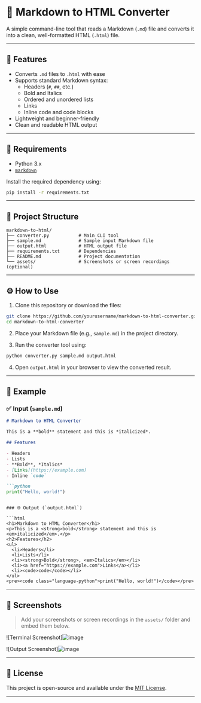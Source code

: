 # 📝 Markdown to HTML Converter

A simple command-line tool that reads a Markdown (`.md`) file and converts it into a clean, well-formatted HTML (`.html`) file.

---

## 🚀 Features

- Converts `.md` files to `.html` with ease
- Supports standard Markdown syntax:
  - Headers (`#`, `##`, etc.)
  - Bold and Italics
  - Ordered and unordered lists
  - Links
  - Inline code and code blocks
- Lightweight and beginner-friendly
- Clean and readable HTML output

---

## 🧰 Requirements

- Python 3.x
- [`markdown`](https://pypi.org/project/Markdown/)

Install the required dependency using:

```bash
pip install -r requirements.txt
```

---

## 📁 Project Structure

```
markdown-to-html/
├── converter.py           # Main CLI tool
├── sample.md              # Sample input Markdown file
├── output.html            # HTML output file
├── requirements.txt       # Dependencies
├── README.md              # Project documentation
└── assets/                # Screenshots or screen recordings (optional)
```

---

## ⚙️ How to Use

1. Clone this repository or download the files:

```bash
git clone https://github.com/yourusername/markdown-to-html-converter.git
cd markdown-to-html-converter
```

2. Place your Markdown file (e.g., `sample.md`) in the project directory.

3. Run the converter tool using:

```bash
python converter.py sample.md output.html
```

4. Open `output.html` in your browser to view the converted result.

---

## 🧪 Example

### ✅ Input (`sample.md`)

```markdown
# Markdown to HTML Converter

This is a **bold** statement and this is *italicized*.

## Features

- Headers
- Lists
- **Bold**, *Italics*
- [Links](https://example.com)
- Inline `code`

```python
print("Hello, world!")
```
```

### 🌐 Output (`output.html`)

```html
<h1>Markdown to HTML Converter</h1>
<p>This is a <strong>bold</strong> statement and this is <em>italicized</em>.</p>
<h2>Features</h2>
<ul>
  <li>Headers</li>
  <li>Lists</li>
  <li><strong>Bold</strong>, <em>Italics</em></li>
  <li><a href="https://example.com">Links</a></li>
  <li><code>code</code></li>
</ul>
<pre><code class="language-python">print("Hello, world!")</code></pre>
```

---

## 📸 Screenshots

> Add your screenshots or screen recordings in the `assets/` folder and embed them below.

![Terminal Screenshot]![image](https://github.com/user-attachments/assets/984f1dd1-ebd8-4374-8638-1a579321b7f0)

![Output Screenshot]![image](https://github.com/user-attachments/assets/9dc4caa9-8bdd-4342-976e-9e28be613b72)


---


## 📜 License

This project is open-source and available under the [MIT License](LICENSE).

---
